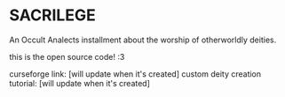 # SACRILEGE
 An Occult Analects installment about the worship of otherworldly deities.

this is the open source code! :3 

curseforge link: [will update when it's created]
custom deity creation tutorial: [will update when it's created]
